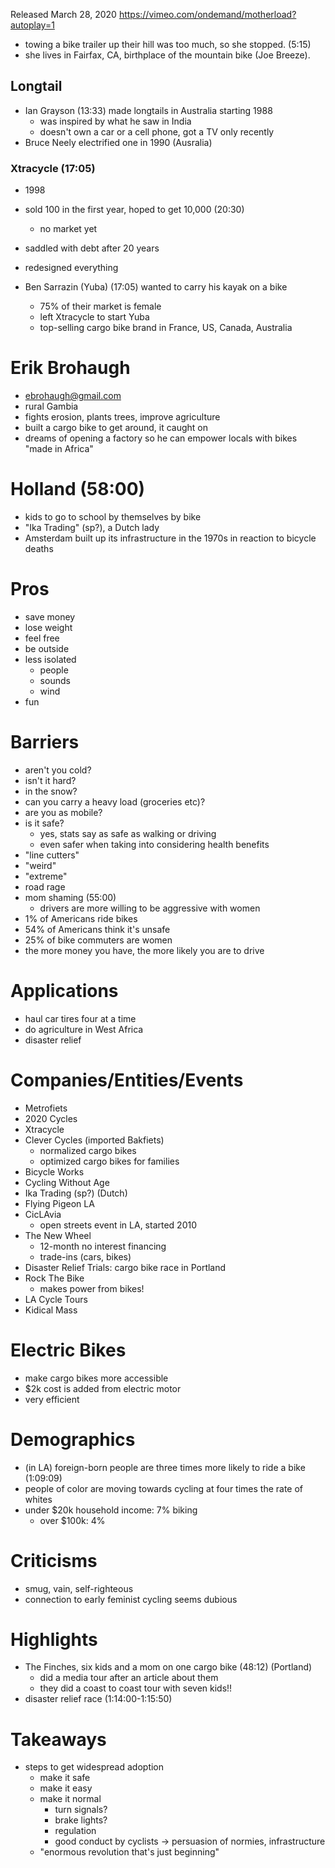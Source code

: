Released March 28, 2020
https://vimeo.com/ondemand/motherload?autoplay=1

- towing a bike trailer up their hill was too much, so she stopped. (5:15)
- she lives in Fairfax, CA, birthplace of the mountain bike (Joe Breeze).

## Longtail
- Ian Grayson (13:33) made longtails in Australia starting 1988
    - was inspired by what he saw in India
    - doesn't own a car or a cell phone, got a TV only recently
- Bruce Neely electrified one in 1990 (Ausralia)

### Xtracycle (17:05)
- 1998
- sold 100 in the first year, hoped to get 10,000 (20:30)
    - no market yet
- saddled with debt after 20 years
- redesigned everything

- Ben Sarrazin (Yuba) (17:05) wanted to carry his kayak on a bike
    - 75% of their market is female
    - left Xtracycle to start Yuba
    - top-selling cargo bike brand in France, US, Canada, Australia

# Erik Brohaugh
- ebrohaugh@gmail.com
- rural Gambia
- fights erosion, plants trees, improve agriculture
- built a cargo bike to get around, it caught on
- dreams of opening a factory so he can empower locals with bikes "made in Africa"

# Holland (58:00)
- kids to go to school by themselves by bike
- "Ika Trading" (sp?), a Dutch lady
- Amsterdam built up its infrastructure in the 1970s in reaction to bicycle deaths

# Pros
- save money
- lose weight
- feel free
- be outside
- less isolated
    - people
    - sounds
    - wind
- fun

# Barriers
- aren't you cold?
- isn't it hard?
- in the snow?
- can you carry a heavy load (groceries etc)?
- are you as mobile?
- is it safe?
    - yes, stats say as safe as walking or driving
    - even safer when taking into considering health benefits
- "line cutters"
- "weird"
- "extreme"
- road rage
- mom shaming (55:00)
    - drivers are more willing to be aggressive with women
- 1% of Americans ride bikes
- 54% of Americans think it's unsafe
- 25% of bike commuters are women
- the more money you have, the more likely you are to drive

# Applications
- haul car tires four at a time
- do agriculture in West Africa
- disaster relief

# Companies/Entities/Events
- Metrofiets
- 2020 Cycles
- Xtracycle
- Clever Cycles (imported Bakfiets)
    - normalized cargo bikes
    - optimized cargo bikes for families
- Bicycle Works
- Cycling Without Age
- Ika Trading (sp?) (Dutch)
- Flying Pigeon LA
- CicLAvia
    - open streets event in LA, started 2010
- The New Wheel
    - 12-month no interest financing
    - trade-ins (cars, bikes)
- Disaster Relief Trials: cargo bike race in Portland
- Rock The Bike
    - makes power from bikes!
- LA Cycle Tours
- Kidical Mass

# Electric Bikes
- make cargo bikes more accessible
- $2k cost is added from electric motor
- very efficient 

# Demographics
- (in LA) foreign-born people are three times more likely to ride a bike (1:09:09)
- people of color are moving towards cycling at four times the rate of whites
- under $20k household income: 7% biking
  - over $100k: 4%

# Criticisms
- smug, vain, self-righteous
- connection to early feminist cycling seems dubious

# Highlights
- The Finches, six kids and a mom on one cargo bike (48:12) (Portland)
    - did a media tour after an article about them
    - they did a coast to coast tour with seven kids!!
- disaster relief race (1:14:00-1:15:50)

# Takeaways
- steps to get widespread adoption
  - make it safe
  - make it easy
  - make it normal
      - turn signals?
      - brake lights?
      - regulation
      - good conduct by cyclists
  -> persuasion of normies, infrastructure
  - "enormous revolution that's just beginning"
